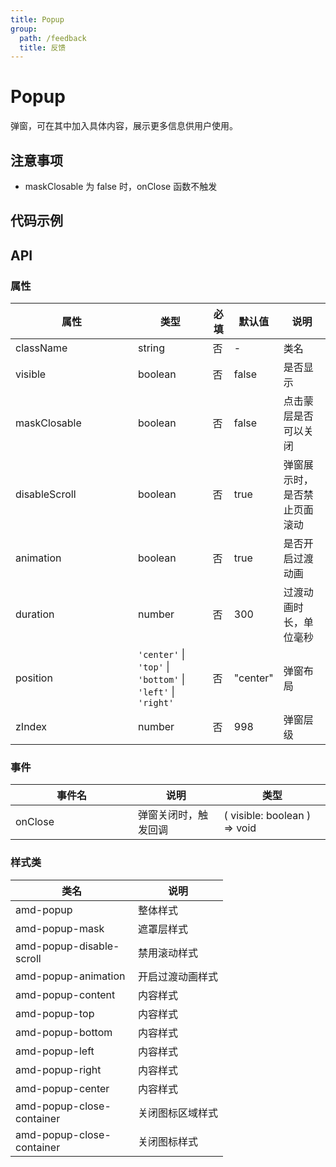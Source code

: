 ```yaml
---
title: Popup
group:
  path: /feedback
  title: 反馈
---
```


# Popup

弹窗，可在其中加入具体内容，展示更多信息供用户使用。

## 注意事项
- maskClosable 为 false 时，onClose 函数不触发

## 代码示例

<code src='../../demo/pages/Popup'></code>

## API

### 属性

| 属性 | 类型 | 必填 | 默认值 | 说明 |
| -----|-----|-----|-----|----- |
| className | string | 否 | - | 类名 |
| visible | boolean | 否 | false | 是否显示 |
| maskClosable | boolean | 否 | false | 点击蒙层是否可以关闭 |
| disableScroll | boolean | 否 | true | 弹窗展示时，是否禁止页面滚动 |
| animation | boolean | 否 | true | 是否开启过渡动画 |
| duration | number | 否 | 300 | 过渡动画时长，单位毫秒 |
| position | `'center'` &verbar; `'top'` &verbar; `'bottom'` &verbar; `'left'` &verbar; `'right'` | 否 | "center" | 弹窗布局 |
| zIndex | number | 否 | 998 | 弹窗层级 |



### 事件

| 事件名 | 说明 | 类型 |
| -----|-----|-----|
| onClose | 弹窗关闭时，触发回调 | ( visible: boolean ) => void |

### 样式类

| 类名 | 说明 |
| ----|----|
| amd-popup | 整体样式 |
| amd-popup-mask | 遮罩层样式 |
| amd-popup-disable-scroll | 禁用滚动样式 |
| amd-popup-animation | 开启过渡动画样式 |
| amd-popup-content | 内容样式 |
| amd-popup-top | 内容样式 |
| amd-popup-bottom | 内容样式 |
| amd-popup-left | 内容样式 |
| amd-popup-right | 内容样式 |
| amd-popup-center | 内容样式 |
| amd-popup-close-container | 关闭图标区域样式 |
| amd-popup-close-container | 关闭图标样式 |


<style>
table th:first-of-type { width: 180px; }
.__dumi-default-layout-content article table:first-of-type th:nth-of-type(2)  {
    width: 140px
}
.__dumi-default-layout-content article table:first-of-type th:nth-of-type(3)  {
    width: 30px
}
.__dumi-default-layout-content article table:first-of-type th:nth-of-type(4)  {
    width: 110px
}
</style>

